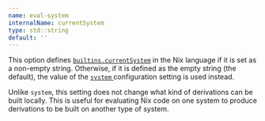 ```yaml
---
name: eval-system
internalName: currentSystem
type: std::string
default: ''
---
```

This option defines
[`builtins.currentSystem`](@docroot@/language/builtin-constants.md#builtins-currentSystem)
in the Nix language if it is set as a non-empty string.
Otherwise, if it is defined as the empty string (the default), the value of the
[`system` ](#conf-system)
configuration setting is used instead.

Unlike `system`, this setting does not change what kind of derivations can be built locally.
This is useful for evaluating Nix code on one system to produce derivations to be built on another type of system.

